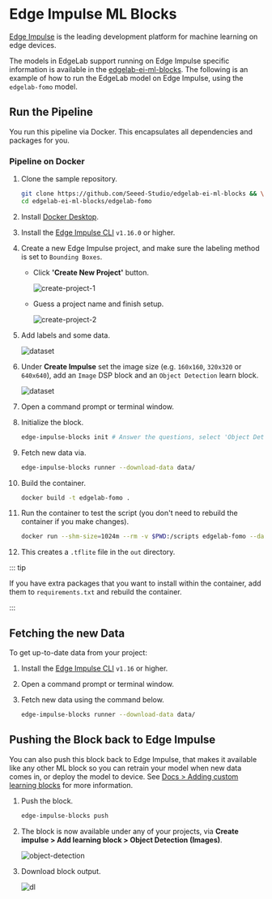 # Edge Impulse ML Blocks

[Edge Impulse](https://www.edgeimpulse.com/) is the leading development platform for machine learning on edge devices.

The models in EdgeLab support running on Edge Impulse specific information is available in the [edgelab-ei-ml-blocks](https://github.com/Seeed-Studio/edgelab-ei-ml-blocks). The following is an example of how to run the EdgeLab model on Edge Impulse, using the `edgelab-fomo` model.

## Run the Pipeline

You run this pipeline via Docker. This encapsulates all dependencies and packages for you.

### Pipeline on Docker

01. Clone the sample repository.

    ```sh
    git clone https://github.com/Seeed-Studio/edgelab-ei-ml-blocks && \
    cd edgelab-ei-ml-blocks/edgelab-fomo
    ```

02. Install [Docker Desktop](https://www.docker.com/products/docker-desktop/).

03. Install the [Edge Impulse CLI](https://docs.edgeimpulse.com/docs/edge-impulse-cli/cli-installation) `v1.16.0` or higher.

04. Create a new Edge Impulse project, and make sure the labeling method is set to `Bounding Boxes`.

    - Click **'Create New Project'** button.

      ![create-project-1](/static/ei/ei-ml-blocks-create-project.png)

    - Guess a project name and finish setup.

      ![create-project-2](/static/ei/ei-ml-blocks-create-project2.png)

05. Add labels and some data.

    ![dataset](/static/ei/ei-ml-blocks-dataset.png)

06. Under **Create Impulse** set the image size (e.g. `160x160`, `320x320` or `640x640`), add an `Image` DSP block and an `Object Detection` learn block.

    ![dataset](/static/ei/ei-ml-blocks-design.png)

07. Open a command prompt or terminal window.

08. Initialize the block.

    ```sh
    edge-impulse-blocks init # Answer the questions, select 'Object Detection' for 'What type of data does this model operate on?' and "FOMO" for 'What's the last layer...'
    ```

09. Fetch new data via.

    ```sh
    edge-impulse-blocks runner --download-data data/
    ```

10. Build the container.

    ```sh
    docker build -t edgelab-fomo .
    ```

11. Run the container to test the script (you don't need to rebuild the container if you make changes).

    ```sh
    docker run --shm-size=1024m --rm -v $PWD:/scripts edgelab-fomo --data-directory data/ --epochs 30 --learning-rate 0.00001 --out-directory out/
    ```

12. This creates a `.tflite` file in the `out` directory.

::: tip

If you have extra packages that you want to install within the container, add them to `requirements.txt` and rebuild the container.

:::

## Fetching the new Data

To get up-to-date data from your project:

1. Install the [Edge Impulse CLI](https://docs.edgeimpulse.com/docs/edge-impulse-cli/cli-installation) `v1.16` or higher.

2. Open a command prompt or terminal window.

3. Fetch new data using the command below.

   ```sh
   edge-impulse-blocks runner --download-data data/
   ```

## Pushing the Block back to Edge Impulse

You can also push this block back to Edge Impulse, that makes it available like any other ML block so you can retrain your model when new data comes in, or deploy the model to device. See [Docs > Adding custom learning blocks](https://docs.edgeimpulse.com/docs/edge-impulse-studio/organizations/adding-custom-transfer-learning-models) for more information.

1. Push the block.

   ```sh
   edge-impulse-blocks push
   ```

2. The block is now available under any of your projects, via **Create impulse > Add learning block > Object Detection (Images)**.

   ![object-detection](/static/ei/ei-ml-blocks-obj-det.png)

3. Download block output.

   ![dl](/static/ei/ei-ml-blocks-dl.png)
